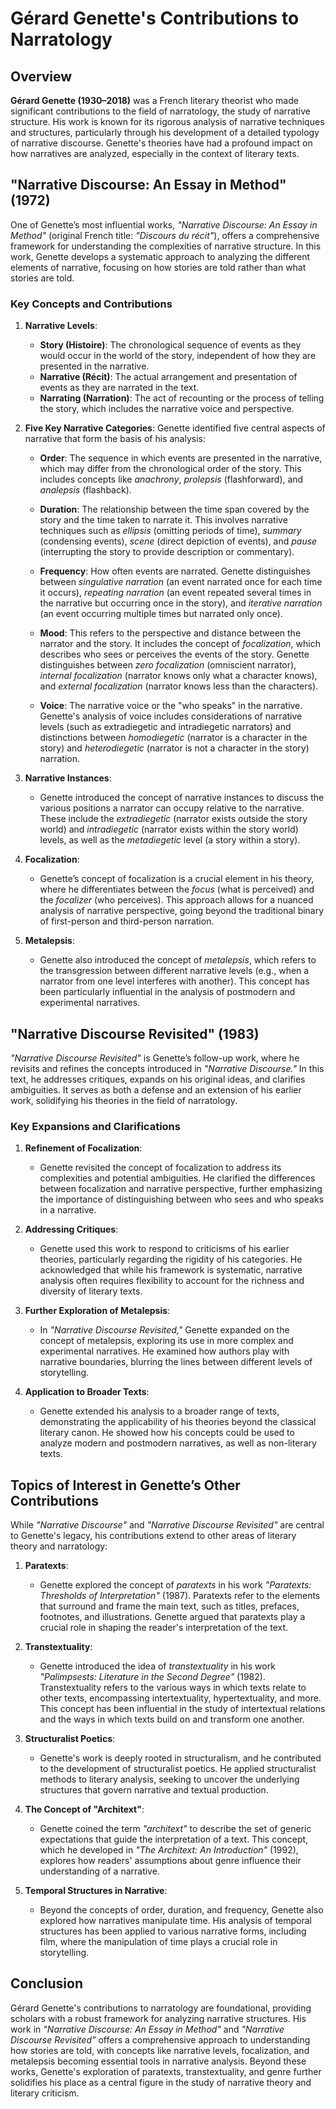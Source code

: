 # Gérard Genette's Contributions to Narratology

## Overview

**Gérard Genette (1930–2018)** was a French literary theorist who made significant contributions to the field of narratology, the study of narrative structure. His work is known for its rigorous analysis of narrative techniques and structures, particularly through his development of a detailed typology of narrative discourse. Genette's theories have had a profound impact on how narratives are analyzed, especially in the context of literary texts.

## "Narrative Discourse: An Essay in Method" (1972)

One of Genette’s most influential works, *"Narrative Discourse: An Essay in Method"* (original French title: *"Discours du récit"*), offers a comprehensive framework for understanding the complexities of narrative structure. In this work, Genette develops a systematic approach to analyzing the different elements of narrative, focusing on how stories are told rather than what stories are told.

### Key Concepts and Contributions

1. **Narrative Levels**:
   - **Story (Histoire)**: The chronological sequence of events as they would occur in the world of the story, independent of how they are presented in the narrative.
   - **Narrative (Récit)**: The actual arrangement and presentation of events as they are narrated in the text.
   - **Narrating (Narration)**: The act of recounting or the process of telling the story, which includes the narrative voice and perspective.

2. **Five Key Narrative Categories**:
   Genette identified five central aspects of narrative that form the basis of his analysis:

   - **Order**: The sequence in which events are presented in the narrative, which may differ from the chronological order of the story. This includes concepts like *anachrony*, *prolepsis* (flashforward), and *analepsis* (flashback).
   
   - **Duration**: The relationship between the time span covered by the story and the time taken to narrate it. This involves narrative techniques such as *ellipsis* (omitting periods of time), *summary* (condensing events), *scene* (direct depiction of events), and *pause* (interrupting the story to provide description or commentary).
   
   - **Frequency**: How often events are narrated. Genette distinguishes between *singulative narration* (an event narrated once for each time it occurs), *repeating narration* (an event repeated several times in the narrative but occurring once in the story), and *iterative narration* (an event occurring multiple times but narrated only once).
   
   - **Mood**: This refers to the perspective and distance between the narrator and the story. It includes the concept of *focalization*, which describes who sees or perceives the events of the story. Genette distinguishes between *zero focalization* (omniscient narrator), *internal focalization* (narrator knows only what a character knows), and *external focalization* (narrator knows less than the characters).
   
   - **Voice**: The narrative voice or the "who speaks" in the narrative. Genette's analysis of voice includes considerations of narrative levels (such as extradiegetic and intradiegetic narrators) and distinctions between *homodiegetic* (narrator is a character in the story) and *heterodiegetic* (narrator is not a character in the story) narration.

3. **Narrative Instances**:
   - Genette introduced the concept of narrative instances to discuss the various positions a narrator can occupy relative to the narrative. These include the *extradiegetic* (narrator exists outside the story world) and *intradiegetic* (narrator exists within the story world) levels, as well as the *metadiegetic* level (a story within a story).

4. **Focalization**:
   - Genette’s concept of focalization is a crucial element in his theory, where he differentiates between the *focus* (what is perceived) and the *focalizer* (who perceives). This approach allows for a nuanced analysis of narrative perspective, going beyond the traditional binary of first-person and third-person narration.

5. **Metalepsis**:
   - Genette also introduced the concept of *metalepsis*, which refers to the transgression between different narrative levels (e.g., when a narrator from one level interferes with another). This concept has been particularly influential in the analysis of postmodern and experimental narratives.

## "Narrative Discourse Revisited" (1983)

*"Narrative Discourse Revisited"* is Genette’s follow-up work, where he revisits and refines the concepts introduced in *"Narrative Discourse."* In this text, he addresses critiques, expands on his original ideas, and clarifies ambiguities. It serves as both a defense and an extension of his earlier work, solidifying his theories in the field of narratology.

### Key Expansions and Clarifications

1. **Refinement of Focalization**:
   - Genette revisited the concept of focalization to address its complexities and potential ambiguities. He clarified the differences between focalization and narrative perspective, further emphasizing the importance of distinguishing between who sees and who speaks in a narrative.

2. **Addressing Critiques**:
   - Genette used this work to respond to criticisms of his earlier theories, particularly regarding the rigidity of his categories. He acknowledged that while his framework is systematic, narrative analysis often requires flexibility to account for the richness and diversity of literary texts.

3. **Further Exploration of Metalepsis**:
   - In *"Narrative Discourse Revisited,"* Genette expanded on the concept of metalepsis, exploring its use in more complex and experimental narratives. He examined how authors play with narrative boundaries, blurring the lines between different levels of storytelling.

4. **Application to Broader Texts**:
   - Genette extended his analysis to a broader range of texts, demonstrating the applicability of his theories beyond the classical literary canon. He showed how his concepts could be used to analyze modern and postmodern narratives, as well as non-literary texts.

## Topics of Interest in Genette’s Other Contributions

While *"Narrative Discourse"* and *"Narrative Discourse Revisited"* are central to Genette's legacy, his contributions extend to other areas of literary theory and narratology:

1. **Paratexts**:
   - Genette explored the concept of *paratexts* in his work *"Paratexts: Thresholds of Interpretation"* (1987). Paratexts refer to the elements that surround and frame the main text, such as titles, prefaces, footnotes, and illustrations. Genette argued that paratexts play a crucial role in shaping the reader's interpretation of the text.

2. **Transtextuality**:
   - Genette introduced the idea of *transtextuality* in his work *"Palimpsests: Literature in the Second Degree"* (1982). Transtextuality refers to the various ways in which texts relate to other texts, encompassing intertextuality, hypertextuality, and more. This concept has been influential in the study of intertextual relations and the ways in which texts build on and transform one another.

3. **Structuralist Poetics**:
   - Genette's work is deeply rooted in structuralism, and he contributed to the development of structuralist poetics. He applied structuralist methods to literary analysis, seeking to uncover the underlying structures that govern narrative and textual production.

4. **The Concept of "Architext"**:
   - Genette coined the term *"architext"* to describe the set of generic expectations that guide the interpretation of a text. This concept, which he developed in *"The Architext: An Introduction"* (1992), explores how readers' assumptions about genre influence their understanding of a narrative.

5. **Temporal Structures in Narrative**:
   - Beyond the concepts of order, duration, and frequency, Genette also explored how narratives manipulate time. His analysis of temporal structures has been applied to various narrative forms, including film, where the manipulation of time plays a crucial role in storytelling.

## Conclusion

Gérard Genette's contributions to narratology are foundational, providing scholars with a robust framework for analyzing narrative structures. His work in *"Narrative Discourse: An Essay in Method"* and *"Narrative Discourse Revisited"* offers a comprehensive approach to understanding how stories are told, with concepts like narrative levels, focalization, and metalepsis becoming essential tools in narrative analysis. Beyond these works, Genette's exploration of paratexts, transtextuality, and genre further solidifies his place as a central figure in the study of narrative theory and literary criticism.
